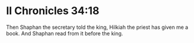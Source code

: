 # II Chronicles 34:18

Then Shaphan the secretary told the king, Hilkiah the priest has given me a book. And Shaphan read from it before the king.
